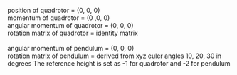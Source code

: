 position of quadrotor = (0, 0, 0)\
momentum of quadrotor = (0 ,0, 0)\
angular momentum of quadrotor = (0, 0, 0)\
rotation matrix of quadrotor = identity matrix\
\
angular momentum of pendulum = (0, 0, 0)\
rotation matrix of pendulum = derived from xyz euler angles 10, 20, 30 in degrees
The reference height is set as -1 for quadrotor and -2 for pendulum